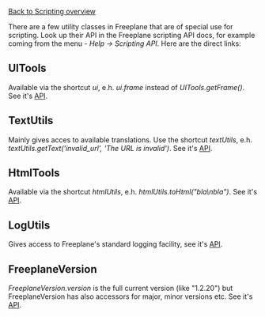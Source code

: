 <!-- toc -->

[Back to Scripting overview](../scripting/Scripting.md)


There are a few utility classes in Freeplane that are of special use for scripting. Look up their API in the Freeplane scripting API docs, for example coming from the menu - *Help -> Scripting API*. Here are the direct links:

## UITools
Available via the shortcut *ui*, e.h. *ui.frame* instead of *UITools.getFrame()*. See it's [API](http://www.freeplane.org/doc/api/org/freeplane/core/ui/components/UITools.html).

## TextUtils
Mainly gives acces to available translations. Use the shortcut *textUtils*, e.h. *textUtils.getText('invalid_url', 'The URL is invalid')*. See it's [API](http://www.freeplane.org/doc/api/org/freeplane/core/util/TextUtils.html).

## HtmlTools

Available via the shortcut *htmlUtils*, e.h. *htmlUtils.toHtml("bla\nbla")*. See it's [API](http://www.freeplane.org/doc/api/org/freeplane/core/util/HtmlUtils.html).

## LogUtils

Gives access to Freeplane's standard logging facility, see it's [API](http://www.freeplane.org/doc/api/org/freeplane/core/util/LogUtils.html).

## FreeplaneVersion

*FreeplaneVersion.version* is the full current version (like "1.2.20") but FreeplaneVersion has also accessors for major, minor versions etc. See it's [API](http://www.freeplane.org/doc/api/org/freeplane/core/util/FreeplaneVersion.html).

<!-- ({Category:Script}) -->

